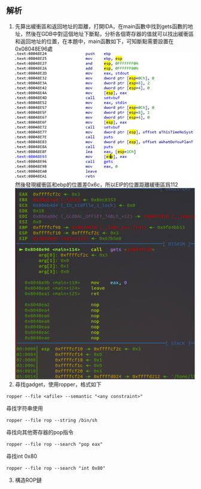 ## 解析
1. 先算出緩衝區和返回地址的距離，打開IDA，在main函數中找到gets函數的地址，然後在GDB中對這個地址下斷點，分析各個寄存器的值就可以找出緩衝區和返回地址的位置，在本題中，main函數如下，可知斷點需要設置在0x08048E96處
![](imgs/20190327-050621.png)
然後發現緩衝區和ebp的位置差0x6c，所以EIP的位置距離緩衝區爲112
![](imgs/20190327-050817.png)
2. 尋找gadget，使用ropper，格式如下
```
ropper --file <afile> --semantic "<any constraint>"
```
尋找字符串使用
```
ropper --file rop --string /bin/sh
```
尋找向其他寄存器的pop指令
```
ropper --file rop --search "pop eax"
```
尋找int 0x80
```
ropper --file rop --search "int 0x80"
```
3. 構造ROP鏈